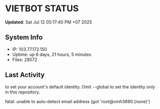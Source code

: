 # VIETBOT STATUS
**Updated**: Sat Jul 12 05:17:40 PM +07 2025

## System Info
- IP: 103.77.172.150
- Uptime: up 6 days, 21 hours, 5 minutes
- Files: 28572

## Last Activity

to set your account's default identity.
Omit --global to set the identity only in this repository.

fatal: unable to auto-detect email address (got 'root@vinh3690.(none)')
